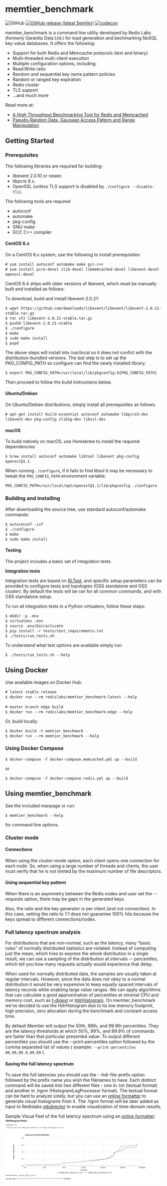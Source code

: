 memtier_benchmark
=================
![GitHub](https://img.shields.io/github/license/RedisLabs/memtier_benchmark)
[![GitHub release (latest SemVer)](https://img.shields.io/github/v/release/RedisLabs/memtier_benchmark)](https://github.com/RedisLabs/memtier_benchmark/releases)
[![codecov](https://codecov.io/gh/RedisLabs/memtier_benchmark/branch/master/graph/badge.svg)](https://codecov.io/gh/RedisLabs/memtier_benchmark)


memtier_benchmark is a command line utility developed by Redis Labs (formerly Garantia Data Ltd.) for load generation and bechmarking NoSQL key-value databases. It offers the following:

* Support for both Redis and Memcache protocols (text and binary)
* Multi-threaded multi-client execution
* Multiple configuration options, including:
 * Read:Write ratio
 * Random and sequential key name pattern policies
 * Random or ranged key expiration
 * Redis cluster
 * TLS support
 * ...and much more

Read more at:

* [A High Throughput Benchmarking Tool for Redis and Memcached](https://redislabs.com/blog/memtier_benchmark-a-high-throughput-benchmarking-tool-for-redis-memcached)
* [Pseudo-Random Data, Gaussian Access Pattern and Range Manipulation](https://redislabs.com/blog/new-in-memtier_benchmark-pseudo-random-data-gaussian-access-pattern-and-range-manipulation)

## Getting Started

### Prerequisites

The following libraries are required for building:

* libevent 2.0.10 or newer.
* libpcre 8.x.
* OpenSSL (unless TLS support is disabled by `./configure --disable-tls`).

The following tools are required
* autoconf
* automake
* pkg-config
* GNU make
* GCC C++ compiler

#### CentOS 6.x

On a CentOS 6.x system, use the following to install prerequisites:
```
# yum install autoconf automake make gcc-c++
# yum install pcre-devel zlib-devel libmemcached-devel libevent-devel openssl-devel
```

CentOS 6.4 ships with older versions of libevent, which must be manually built
and installed as follows:

To download, build and install libevent-2.0.21:
```
$ wget https://github.com/downloads/libevent/libevent/libevent-2.0.21-stable.tar.gz
$ tar xfz libevent-2.0.21-stable.tar.gz
$ pushd libevent-2.0.21-stable
$ ./configure
$ make
$ sudo make install
$ popd
```

The above steps will install into /usr/local so it does not confict with the 
distribution-bundled versions.  The last step is to set up the 
PKG_CONFIG_PATH so configure can find the newly installed library.

```
$ export PKG_CONFIG_PATH=/usr/local/lib/pkgconfig:${PKG_CONFIG_PATH}
```

Then proceed to follow the build instructions below.

#### Ubuntu/Debian

On Ubuntu/Debian distributions, simply install all prerequisites as follows:

```
# apt-get install build-essential autoconf automake libpcre3-dev libevent-dev pkg-config zlib1g-dev libssl-dev
```

#### macOS

To build natively on macOS, use Homebrew to install the required dependencies:

```
$ brew install autoconf automake libtool libevent pkg-config openssl@1.1
```

When running `./configure`, if it fails to find libssl it may be necessary to
tweak the `PKG_CONFIG_PATH` environment variable:

```
PKG_CONFIG_PATH=/usr/local/opt/openssl@1.1/lib/pkgconfig ./configure
```

### Building and installing

After downloading the source tree, use standard autoconf/automake commands:

```
$ autoreconf -ivf
$ ./configure
$ make
$ sudo make install
```

#### Testing

The project includes a basic set of integration tests.


**Integration tests**


Integration tests are based on [RLTest](https://github.com/RedisLabsModules/RLTest), and specific setup parameters can be provided
to configure tests and topologies (OSS standalone and OSS cluster). By default the tests will be ran for all common commands, and with OSS standalone setup.


To run all integration tests in a Python virtualenv, follow these steps:

    $ mkdir -p .env
    $ virtualenv .env
    $ source .env/bin/activate
    $ pip install -r tests/test_requirements.txt
    $ ./tests/run_tests.sh

To understand what test options are available simply run:

    $ ./tests/run_tests.sh --help

## Using Docker

Use available images on Docker Hub:

```
# latest stable release
$ docker run --rm redislabs/memtier_benchmark:latest --help

# master branch edge build
$ docker run --rm redislabs/memtier_benchmark:edge --help
```

Or, build locally:

```
$ docker build -t memtier_benchmark .
$ docker run --rm memtier_benchmark --help
```

### Using Docker Compose
```
$ docker-compose -f docker-compose.memcached.yml up --build
```
or
```
$ docker-compose -f docker-compose.redis.yml up --build
```

## Using memtier_benchmark

See the included manpage or run:

```
$ memtier_benchmark --help
```

for command line options.

### Cluster mode

#### Connections

When using the cluster-mode option, each client opens one connection for each node.
So, when using a large number of threads and clients, the user must verify that he is not
limited by the maximum number of file descriptors.

#### Using sequential key pattern

When there is an asymmetry between the Redis nodes and user set
the --requests option, there may be gaps in the generated keys.

Also, the ratio and the key generator is per client (and not connection).
In this case, setting the ratio to 1:1 does not guarantee 100% hits because
the keys spread to different connections/nodes.

### Full latency spectrum analysis

For distributions that are non-normal, such as the latency, many “basic rules” of normally distributed statistics are violated.  Instead of computing just the mean, which tries to express the whole distribution in a single result, we can use a sampling of the distribution at intervals -- percentiles, which tell you how many requests actually would experience that delay. 


When used for normally distributed data, the samples are usually taken at regular intervals. However, since the data does not obey to a normal distribution it would be very expensive to keep equally spaced intervals of latency records while enabling large value ranges. We can apply algorithms that can calculate a good approximation of percentiles at minimal CPU and memory cost, such as [t-digest](https://github.com/tdunning/t-digest) or [HdrHistogram](https://github.com/HdrHistogram/HdrHistogram_c). On memtier_benchmark we’ve decided to use the  HdrHistogram due to its low memory footprint, high precision, zero allocation during the benchmark and constant access time.


By default Memtier will output the 50th, 99th, and 99.9th percentiles. They are the latency thresholds at which 50%, 99%, and 99.9% of commands are faster than that particular presented value. 
To output different percentiles you should use the --print-percentiles option followed by the comma separated list of values ( example: `--print-percentiles 90,99,99.9,99.99` ).

#### Saving the full latency spectrum
To save the full latencies you should use the --hdr-file-prefix option followed by the prefix name you wish the filenames to have. 
Each distinct command will be saved into two different files - one in .txt (textual format) and another in .hgrm (HistogramLogProcessor format).
The textual format can be hard to analyze solely, but you can use an [online formatter](http://hdrhistogram.github.io/HdrHistogram/plotFiles.html) to generate visual histograms from it. The .hgrm format will be later added as input to Redislabs [mbdirector](https://github.com/redislabs/mbdirector) to enable visualization of time-domain results.

Sample Visual Feel of the full latency spectrum using an [online formatter](http://hdrhistogram.github.io/HdrHistogram/plotFiles.html):
![alt text][sample_visual_histogram]


[sample_visual_histogram]: ./docs/sample_visual_histogram.png "Sample Full Latency Spectrum Histogram"

